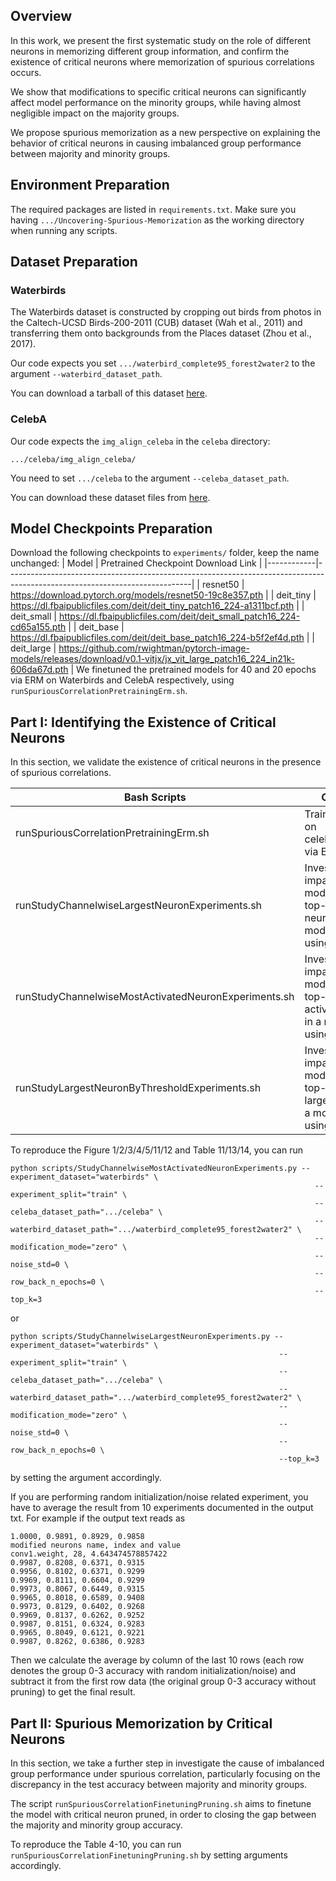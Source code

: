 ## Overview
In this work, we present the first systematic study on the role of different neurons in memorizing different group information, and confirm the existence of critical neurons where memorization of spurious correlations occurs.

We show that modifications to specific critical neurons can significantly affect model performance on the minority groups, while having almost negligible impact on the majority groups.

We propose spurious memorization as a new perspective on explaining the behavior of critical neurons in causing imbalanced group performance between majority and minority groups.

## Environment Preparation
The required packages are listed in `requirements.txt`. Make sure you having `.../Uncovering-Spurious-Memorization` as the working directory when running any scripts.

## Dataset Preparation

### Waterbirds
The Waterbirds dataset is constructed by cropping out birds from photos in the Caltech-UCSD Birds-200-2011 (CUB) dataset (Wah et al., 2011) and transferring them onto backgrounds from the Places dataset (Zhou et al., 2017).

Our code expects you set `.../waterbird_complete95_forest2water2` to the argument `--waterbird_dataset_path`.

You can download a tarball of this dataset [here](https://nlp.stanford.edu/data/dro/waterbird_complete95_forest2water2.tar.gz). 

### CelebA
Our code expects the `img_align_celeba` in the `celeba` directory:
```
.../celeba/img_align_celeba/
```
You need to set `.../celeba` to the argument `--celeba_dataset_path`.

You can download these dataset files from [here](https://www.kaggle.com/jessicali9530/celeba-dataset).

## Model Checkpoints Preparation
Download the following checkpoints to `experiments/` folder, keep the name unchanged:
| Model      | Pretrained Checkpoint Download Link                                                                                        |
|------------|----------------------------------------------------------------------------------------------------------------------------|
| resnet50   | https://download.pytorch.org/models/resnet50-19c8e357.pth                                                                  |
| deit_tiny  | https://dl.fbaipublicfiles.com/deit/deit_tiny_patch16_224-a1311bcf.pth                                                     |
| deit_small | https://dl.fbaipublicfiles.com/deit/deit_small_patch16_224-cd65a155.pth                                                    |
| deit_base  | https://dl.fbaipublicfiles.com/deit/deit_base_patch16_224-b5f2ef4d.pth                                                     |
| deit_large | https://github.com/rwightman/pytorch-image-models/releases/download/v0.1-vitjx/jx_vit_large_patch16_224_in21k-606da67d.pth |
We finetuned the pretrained models for 40 and 20 epochs via ERM on Waterbirds and CelebA respectively, using `runSpuriousCorrelationPretrainingErm.sh`.

## Part I: Identifying the Existence of Critical Neurons
In this section, we validate the existence of critical neurons in the presence of spurious correlations.

| Bash Scripts                                         | Objectives                                                                                          |
|------------------------------------------------------|-----------------------------------------------------------------------------------------------------|
| runSpuriousCorrelationPretrainingErm.sh              | Train the model on celeba/waterbirds via ERM.                                                       |
| runStudyChannelwiseLargestNeuronExperiments.sh       | Investigate the impact of modifying the top-k largest neurons in a model trained using ERM.         |
| runStudyChannelwiseMostActivatedNeuronExperiments.sh | Investigate the impact of modifying the top-k most activated neurons in a model trained using ERM.  |
| runStudyLargestNeuronByThresholdExperiments.sh       | Investigate the impact of modifying the top-x percent largest neurons in a model trained using ERM. |

To reproduce the Figure 1/2/3/4/5/11/12 and Table 11/13/14, you can run
```
python scripts/StudyChannelwiseMostActivatedNeuronExperiments.py --experiment_dataset="waterbirds" \
                                                                    --experiment_split="train" \
                                                                    --celeba_dataset_path=".../celeba" \
                                                                    --waterbird_dataset_path=".../waterbird_complete95_forest2water2" \
                                                                    --modification_mode="zero" \
                                                                    --noise_std=0 \
                                                                    --row_back_n_epochs=0 \
                                                                    --top_k=3
```
or 
```
python scripts/StudyChannelwiseLargestNeuronExperiments.py --experiment_dataset="waterbirds" \
                                                            --experiment_split="train" \
                                                            --celeba_dataset_path=".../celeba" \
                                                            --waterbird_dataset_path=".../waterbird_complete95_forest2water2" \
                                                            --modification_mode="zero" \
                                                            --noise_std=0 \
                                                            --row_back_n_epochs=0 \
                                                            --top_k=3
```
by setting the argument accordingly.

If you are performing random initialization/noise related experiment, you have to average the result from 10 experiments documented in the output txt. For example if the output text reads as
```
1.0000, 0.9891, 0.8929, 0.9858
modified neurons name, index and value
conv1.weight, 28, 4.643474578857422
0.9987, 0.8208, 0.6371, 0.9315
0.9956, 0.8102, 0.6371, 0.9299
0.9969, 0.8111, 0.6604, 0.9299
0.9973, 0.8067, 0.6449, 0.9315
0.9965, 0.8018, 0.6589, 0.9408
0.9973, 0.8129, 0.6402, 0.9268
0.9969, 0.8137, 0.6262, 0.9252
0.9987, 0.8151, 0.6324, 0.9283
0.9965, 0.8049, 0.6121, 0.9221
0.9987, 0.8262, 0.6386, 0.9283
```
Then we calculate the average by column of the last 10 rows (each row denotes the group 0-3 accuracy with random initialization/noise) and subtract it from the first row data (the original group 0-3 accuracy without pruning) to get the final result.

## Part II: Spurious Memorization by Critical Neurons
In this section, we take a further step in investigate the cause of imbalanced group performance under spurious correlation, particularly focusing on the discrepancy in the test accuracy between majority and minority groups. 

The script `runSpuriousCorrelationFinetuningPruning.sh` aims to finetune the model with critical neuron pruned, in order to closing the gap between the majority and minority group accuracy.

To reproduce the Table 4-10, you can run `runSpuriousCorrelationFinetuningPruning.sh` by setting arguments accordingly.
